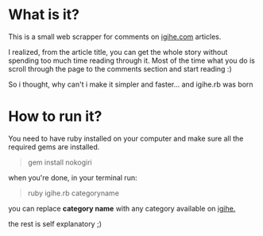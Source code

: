 # What is it?
This is a small web scrapper for comments on [igihe.com](www.igihe.com) articles.

I realized, from the article title, you can get the whole story without spending too much time reading through it.
Most of the time what you do is scroll through the page to the comments section and start reading :)

So i thought, why can't i make it simpler and faster... and igihe.rb was born

# How to run it?
You need to have ruby installed on your computer and make sure all the required gems are installed.
> gem install nokogiri

when you're done, in your terminal run:
> ruby igihe.rb categoryname

you can replace **category name** with any category available on [igihe.](www.igihe.com)

the rest is self explanatory ;)
